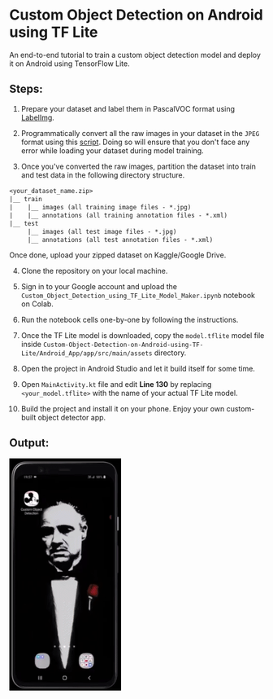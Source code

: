 # Custom Object Detection on Android using TF Lite
An end-to-end tutorial to train a custom object detection model and deploy it on Android using TensorFlow Lite.


## Steps:

1. Prepare your dataset and label them in PascalVOC format using [LabelImg](https://github.com/tzutalin/labelImg).

2. Programmatically convert all the raw images in your dataset in the `JPEG` format using this [script](https://github.com/NSTiwari/Custom-Object-Detection-on-Android-using-TF-Lite/blob/master/convert_images_to_jpeg.py). Doing so will ensure that you don't face any error while loading your dataset during model training.

3. Once you've converted the raw images, partition the dataset into train and test data in the following directory structure. 
```
<your_dataset_name.zip>
|__ train
|    |__ images (all training image files - *.jpg)
|    |__ annotations (all training annotation files - *.xml)
|__ test
     |__ images (all test image files - *.jpg)
     |__ annotations (all test annotation files - *.xml) 
```
Once done, upload your zipped dataset on Kaggle/Google Drive.
 
4. Clone the repository on your local machine.
 
5. Sign in to your Google account and upload the `Custom_Object_Detection_using_TF_Lite_Model_Maker.ipynb` notebook on Colab.

6. Run the notebook cells one-by-one by following the instructions.

7. Once the TF Lite model is downloaded, copy the `model.tflite` model file inside `Custom-Object-Detection-on-Android-using-TF-Lite/Android_App/app/src/main/assets` directory.

8. Open the project in Android Studio and let it build itself for some time.

9. Open `MainActivity.kt` file and edit **Line 130** by replacing `<your_model.tflite>` with the name of your actual TF Lite model.

10. Build the project and install it on your phone. Enjoy your own custom-built object detector app.



## Output:

![GitHub Logo](Output.gif)



